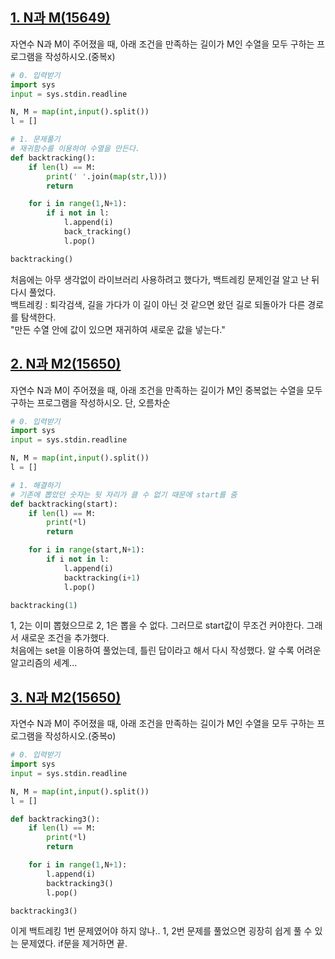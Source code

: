## [1. N과 M(15649)](https://www.acmicpc.net/problem/15649)

자연수 N과 M이 주어졌을 때, 아래 조건을 만족하는 길이가 M인 수열을 모두 구하는 프로그램을 작성하시오.(중복x)

```python
# 0. 입력받기
import sys
input = sys.stdin.readline

N, M = map(int,input().split())
l = []

# 1. 문제풀기
# 재귀함수를 이용하여 수열을 만든다.
def backtracking():
    if len(l) == M:
        print(' '.join(map(str,l)))
        return

    for i in range(1,N+1):
        if i not in l:
            l.append(i)
            back_tracking()
            l.pop()

backtracking()
```

처음에는 아무 생각없이 라이브러리 사용하려고 했다가, 백트레킹 문제인걸 알고 난 뒤 다시 풀었다.  
백트레킹 : 퇴각검색, 길을 가다가 이 길이 아닌 것 같으면 왔던 길로 되돌아가 다른 경로를 탐색한다.  
"만든 수열 안에 값이 있으면 재귀하여 새로운 값을 넣는다."

## [2. N과 M2(15650)](https://www.acmicpc.net/problem/15650)

자연수 N과 M이 주어졌을 때, 아래 조건을 만족하는 길이가 M인 중복없는 수열을 모두 구하는 프로그램을 작성하시오. 단, 오름차순

```python
# 0. 입력받기
import sys
input = sys.stdin.readline

N, M = map(int,input().split())
l = []

# 1. 해결하기
# 기존에 뽑았던 숫자는 뒷 자리가 클 수 없기 때문에 start를 줌
def backtracking(start):
    if len(l) == M:
        print(*l)
        return

    for i in range(start,N+1):
        if i not in l:
            l.append(i)
            backtracking(i+1)
            l.pop()

backtracking(1)
```

1, 2는 이미 뽑혔으므로 2, 1은 뽑을 수 없다. 그러므로 start값이 무조건 커야한다. 그래서 새로운 조건을 추가했다.  
처음에는 set을 이용하여 풀었는데, 틀린 답이라고 해서 다시 작성했다. 알 수록 어려운 알고리즘의 세계...

## [3. N과 M2(15650)](https://www.acmicpc.net/problem/15650)

자연수 N과 M이 주어졌을 때, 아래 조건을 만족하는 길이가 M인 수열을 모두 구하는 프로그램을 작성하시오.(중복o)

```python
# 0. 입력받기
import sys
input = sys.stdin.readline

N, M = map(int,input().split())
l = []

def backtracking3():
    if len(l) == M:
        print(*l)
        return

    for i in range(1,N+1):
        l.append(i)
        backtracking3()
        l.pop()

backtracking3()
```

이게 백트레킹 1번 문제였어야 하지 않나.. 1, 2번 문제를 풀었으면 굉장히 쉽게 풀 수 있는 문제였다. if문을 제거하면 끝.

